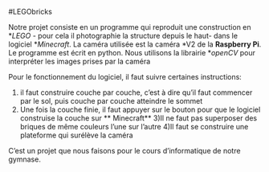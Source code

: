 #LEGObricks

Notre projet consiste en un programme qui reproduit une construction en **LEGO* - pour cela il photographie la structure depuis le haut- dans le logiciel **Minecraft*. La caméra utilisée est la caméra *V2 de la **Raspberry Pi**. Le programme est écrit en python. Nous utilisons la librairie **openCV* pour interpréter les images prises par la caméra

Pour le fonctionnement du logiciel, il faut suivre certaines instructions: 
1) il faut construire couche par couche, c’est à dire qu’il faut commencer par le sol, puis couche par couche atteindre le sommet
2) Une fois la couche finie, il faut appuyer sur le bouton pour que le logiciel construise la couche sur ** Minecraft**
3)Il ne faut pas superposer des briques de même couleurs l’une sur l’autre
4)Il faut se construire une plateforme qui surélève  la caméra

C’est un projet que nous faisons pour le cours d’informatique de notre gymnase.